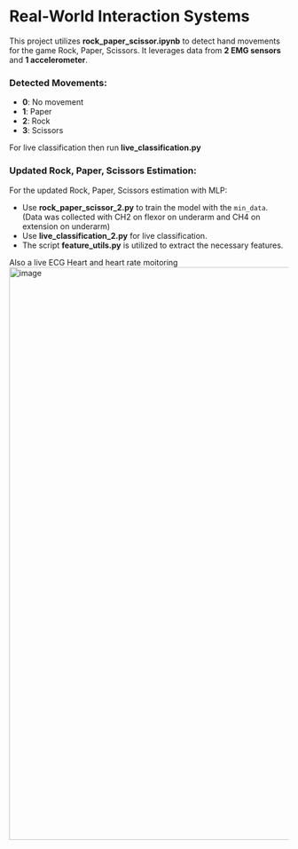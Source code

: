 # Real-World Interaction Systems

This project utilizes **rock_paper_scissor.ipynb** to detect hand movements for the game Rock, Paper, Scissors. It leverages data from **2 EMG sensors** and **1 accelerometer**.

### Detected Movements:
- **0**: No movement
- **1**: Paper
- **2**: Rock
- **3**: Scissors

For live classification then run **live_classification.py**


### Updated Rock, Paper, Scissors Estimation:
For the updated Rock, Paper, Scissors estimation with MLP:
- Use **rock_paper_scissor_2.py** to train the model with the `min_data`. (Data was collected with CH2 on flexor on underarm and CH4 on extension on underarm)
- Use **live_classification_2.py** for live classification.
- The script **feature_utils.py** is utilized to extract the necessary features.



Also a live ECG Heart and heart rate moitoring
<img width="1505" height="1032" alt="image" src="https://github.com/user-attachments/assets/a5180275-dcb0-4175-a417-26fc99783f4f" />


